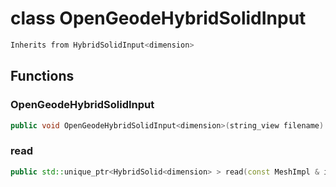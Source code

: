 # class OpenGeodeHybridSolidInput


```cpp
Inherits from HybridSolidInput<dimension>
```



## Functions

### OpenGeodeHybridSolidInput

```cpp
public void OpenGeodeHybridSolidInput<dimension>(string_view filename)
```


### read

```cpp
public std::unique_ptr<HybridSolid<dimension> > read(const MeshImpl & impl)
```




